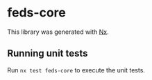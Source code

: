 # feds-core

This library was generated with [Nx](https://nx.dev).

## Running unit tests

Run `nx test feds-core` to execute the unit tests.
